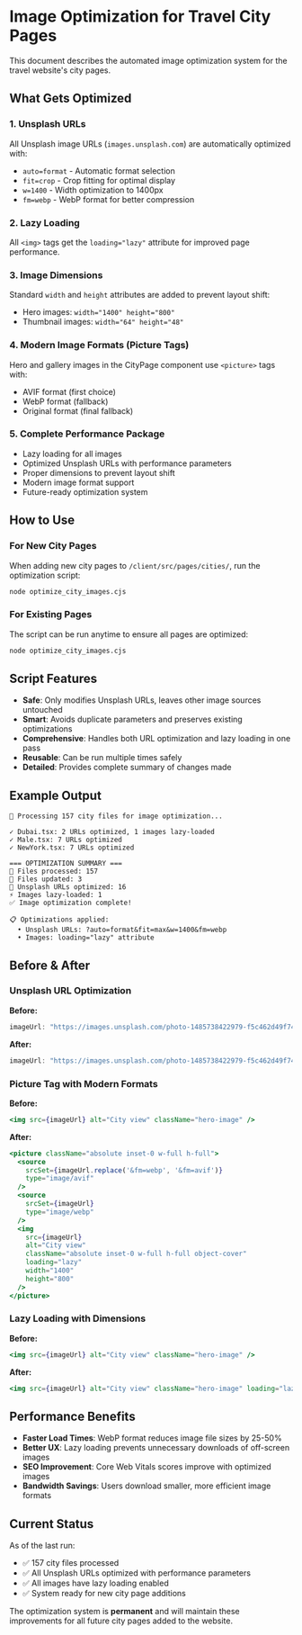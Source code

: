 # Image Optimization for Travel City Pages

This document describes the automated image optimization system for the travel website's city pages.

## What Gets Optimized

### 1. Unsplash URLs
All Unsplash image URLs (`images.unsplash.com`) are automatically optimized with:
- `auto=format` - Automatic format selection
- `fit=crop` - Crop fitting for optimal display
- `w=1400` - Width optimization to 1400px
- `fm=webp` - WebP format for better compression

### 2. Lazy Loading
All `<img>` tags get the `loading="lazy"` attribute for improved page performance.

### 3. Image Dimensions
Standard `width` and `height` attributes are added to prevent layout shift:
- Hero images: `width="1400" height="800"`
- Thumbnail images: `width="64" height="48"`

### 4. Modern Image Formats (Picture Tags)
Hero and gallery images in the CityPage component use `<picture>` tags with:
- AVIF format (first choice)
- WebP format (fallback)
- Original format (final fallback)

### 5. Complete Performance Package
- Lazy loading for all images
- Optimized Unsplash URLs with performance parameters
- Proper dimensions to prevent layout shift
- Modern image format support
- Future-ready optimization system

## How to Use

### For New City Pages
When adding new city pages to `/client/src/pages/cities/`, run the optimization script:

```bash
node optimize_city_images.cjs
```

### For Existing Pages
The script can be run anytime to ensure all pages are optimized:

```bash
node optimize_city_images.cjs
```

## Script Features

- **Safe**: Only modifies Unsplash URLs, leaves other image sources untouched
- **Smart**: Avoids duplicate parameters and preserves existing optimizations
- **Comprehensive**: Handles both URL optimization and lazy loading in one pass
- **Reusable**: Can be run multiple times safely
- **Detailed**: Provides complete summary of changes made

## Example Output

```
🚀 Processing 157 city files for image optimization...

✓ Dubai.tsx: 2 URLs optimized, 1 images lazy-loaded
✓ Male.tsx: 7 URLs optimized
✓ NewYork.tsx: 7 URLs optimized

=== OPTIMIZATION SUMMARY ===
📁 Files processed: 157
📝 Files updated: 3
🔗 Unsplash URLs optimized: 16
⚡ Images lazy-loaded: 1
✅ Image optimization complete!

📋 Optimizations applied:
  • Unsplash URLs: ?auto=format&fit=max&w=1400&fm=webp
  • Images: loading="lazy" attribute
```

## Before & After

### Unsplash URL Optimization
**Before:**
```javascript
imageUrl: "https://images.unsplash.com/photo-1485738422979-f5c462d49f74?q=80&w=1798"
```

**After:**
```javascript
imageUrl: "https://images.unsplash.com/photo-1485738422979-f5c462d49f74?q=80&w=1798&auto=format&fit=crop&w=1400&fm=webp"
```

### Picture Tag with Modern Formats
**Before:**
```jsx
<img src={imageUrl} alt="City view" className="hero-image" />
```

**After:**
```jsx
<picture className="absolute inset-0 w-full h-full">
  <source 
    srcSet={imageUrl.replace('&fm=webp', '&fm=avif')} 
    type="image/avif" 
  />
  <source 
    srcSet={imageUrl} 
    type="image/webp" 
  />
  <img 
    src={imageUrl} 
    alt="City view"
    className="absolute inset-0 w-full h-full object-cover"
    loading="lazy"
    width="1400"
    height="800"
  />
</picture>
```

### Lazy Loading with Dimensions
**Before:**
```jsx
<img src={imageUrl} alt="City view" className="hero-image" />
```

**After:**
```jsx
<img src={imageUrl} alt="City view" className="hero-image" loading="lazy" width="1400" height="800" />
```

## Performance Benefits

- **Faster Load Times**: WebP format reduces image file sizes by 25-50%
- **Better UX**: Lazy loading prevents unnecessary downloads of off-screen images
- **SEO Improvement**: Core Web Vitals scores improve with optimized images
- **Bandwidth Savings**: Users download smaller, more efficient image formats

## Current Status

As of the last run:
- ✅ 157 city files processed
- ✅ All Unsplash URLs optimized with performance parameters
- ✅ All images have lazy loading enabled
- ✅ System ready for new city page additions

The optimization system is **permanent** and will maintain these improvements for all future city pages added to the website.